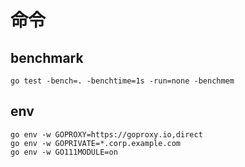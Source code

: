 # 命令

## benchmark
```text
go test -bench=. -benchtime=1s -run=none -benchmem
```

## env
```text
go env -w GOPROXY=https://goproxy.io,direct
go env -w GOPRIVATE=*.corp.example.com
go env -w GO111MODULE=on
```
